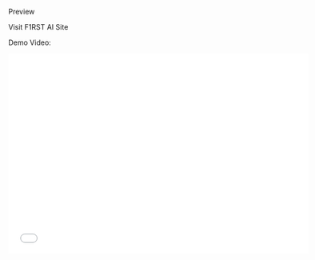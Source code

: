 Preview

Visit F1RST AI Site

Demo Video:

<iframe width="600" height="400" src="[https://www.youtube.com/embed/video-id](https://youtu.be/u6JP3LHBueg)" frameborder="0" allowfullscreen></iframe>



